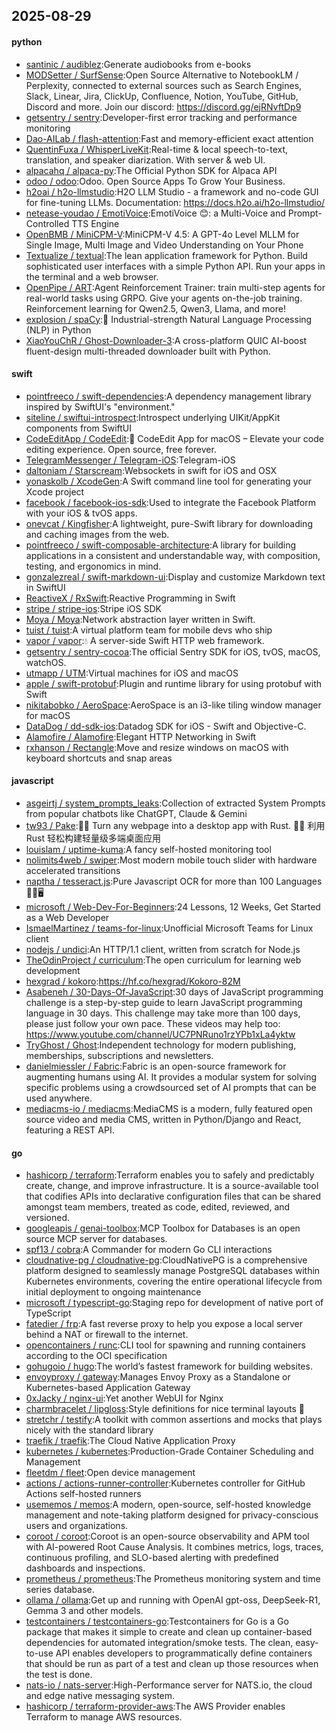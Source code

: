 ## 2025-08-29

#### python
* [santinic / audiblez](https://github.com/santinic/audiblez):Generate audiobooks from e-books
* [MODSetter / SurfSense](https://github.com/MODSetter/SurfSense):Open Source Alternative to NotebookLM / Perplexity, connected to external sources such as Search Engines, Slack, Linear, Jira, ClickUp, Confluence, Notion, YouTube, GitHub, Discord and more. Join our discord: https://discord.gg/ejRNvftDp9
* [getsentry / sentry](https://github.com/getsentry/sentry):Developer-first error tracking and performance monitoring
* [Dao-AILab / flash-attention](https://github.com/Dao-AILab/flash-attention):Fast and memory-efficient exact attention
* [QuentinFuxa / WhisperLiveKit](https://github.com/QuentinFuxa/WhisperLiveKit):Real-time & local speech-to-text, translation, and speaker diarization. With server & web UI.
* [alpacahq / alpaca-py](https://github.com/alpacahq/alpaca-py):The Official Python SDK for Alpaca API
* [odoo / odoo](https://github.com/odoo/odoo):Odoo. Open Source Apps To Grow Your Business.
* [h2oai / h2o-llmstudio](https://github.com/h2oai/h2o-llmstudio):H2O LLM Studio - a framework and no-code GUI for fine-tuning LLMs. Documentation: https://docs.h2o.ai/h2o-llmstudio/
* [netease-youdao / EmotiVoice](https://github.com/netease-youdao/EmotiVoice):EmotiVoice 😊: a Multi-Voice and Prompt-Controlled TTS Engine
* [OpenBMB / MiniCPM-V](https://github.com/OpenBMB/MiniCPM-V):MiniCPM-V 4.5: A GPT-4o Level MLLM for Single Image, Multi Image and Video Understanding on Your Phone
* [Textualize / textual](https://github.com/Textualize/textual):The lean application framework for Python. Build sophisticated user interfaces with a simple Python API. Run your apps in the terminal and a web browser.
* [OpenPipe / ART](https://github.com/OpenPipe/ART):Agent Reinforcement Trainer: train multi-step agents for real-world tasks using GRPO. Give your agents on-the-job training. Reinforcement learning for Qwen2.5, Qwen3, Llama, and more!
* [explosion / spaCy](https://github.com/explosion/spaCy):💫 Industrial-strength Natural Language Processing (NLP) in Python
* [XiaoYouChR / Ghost-Downloader-3](https://github.com/XiaoYouChR/Ghost-Downloader-3):A cross-platform QUIC AI-boost fluent-design multi-threaded downloader built with Python.

#### swift
* [pointfreeco / swift-dependencies](https://github.com/pointfreeco/swift-dependencies):A dependency management library inspired by SwiftUI's "environment."
* [siteline / swiftui-introspect](https://github.com/siteline/swiftui-introspect):Introspect underlying UIKit/AppKit components from SwiftUI
* [CodeEditApp / CodeEdit](https://github.com/CodeEditApp/CodeEdit):📝 CodeEdit App for macOS – Elevate your code editing experience. Open source, free forever.
* [TelegramMessenger / Telegram-iOS](https://github.com/TelegramMessenger/Telegram-iOS):Telegram-iOS
* [daltoniam / Starscream](https://github.com/daltoniam/Starscream):Websockets in swift for iOS and OSX
* [yonaskolb / XcodeGen](https://github.com/yonaskolb/XcodeGen):A Swift command line tool for generating your Xcode project
* [facebook / facebook-ios-sdk](https://github.com/facebook/facebook-ios-sdk):Used to integrate the Facebook Platform with your iOS & tvOS apps.
* [onevcat / Kingfisher](https://github.com/onevcat/Kingfisher):A lightweight, pure-Swift library for downloading and caching images from the web.
* [pointfreeco / swift-composable-architecture](https://github.com/pointfreeco/swift-composable-architecture):A library for building applications in a consistent and understandable way, with composition, testing, and ergonomics in mind.
* [gonzalezreal / swift-markdown-ui](https://github.com/gonzalezreal/swift-markdown-ui):Display and customize Markdown text in SwiftUI
* [ReactiveX / RxSwift](https://github.com/ReactiveX/RxSwift):Reactive Programming in Swift
* [stripe / stripe-ios](https://github.com/stripe/stripe-ios):Stripe iOS SDK
* [Moya / Moya](https://github.com/Moya/Moya):Network abstraction layer written in Swift.
* [tuist / tuist](https://github.com/tuist/tuist):A virtual platform team for mobile devs who ship
* [vapor / vapor](https://github.com/vapor/vapor):💧 A server-side Swift HTTP web framework.
* [getsentry / sentry-cocoa](https://github.com/getsentry/sentry-cocoa):The official Sentry SDK for iOS, tvOS, macOS, watchOS.
* [utmapp / UTM](https://github.com/utmapp/UTM):Virtual machines for iOS and macOS
* [apple / swift-protobuf](https://github.com/apple/swift-protobuf):Plugin and runtime library for using protobuf with Swift
* [nikitabobko / AeroSpace](https://github.com/nikitabobko/AeroSpace):AeroSpace is an i3-like tiling window manager for macOS
* [DataDog / dd-sdk-ios](https://github.com/DataDog/dd-sdk-ios):Datadog SDK for iOS - Swift and Objective-C.
* [Alamofire / Alamofire](https://github.com/Alamofire/Alamofire):Elegant HTTP Networking in Swift
* [rxhanson / Rectangle](https://github.com/rxhanson/Rectangle):Move and resize windows on macOS with keyboard shortcuts and snap areas

#### javascript
* [asgeirtj / system_prompts_leaks](https://github.com/asgeirtj/system_prompts_leaks):Collection of extracted System Prompts from popular chatbots like ChatGPT, Claude & Gemini
* [tw93 / Pake](https://github.com/tw93/Pake):🤱🏻 Turn any webpage into a desktop app with Rust. 🤱🏻 利用 Rust 轻松构建轻量级多端桌面应用
* [louislam / uptime-kuma](https://github.com/louislam/uptime-kuma):A fancy self-hosted monitoring tool
* [nolimits4web / swiper](https://github.com/nolimits4web/swiper):Most modern mobile touch slider with hardware accelerated transitions
* [naptha / tesseract.js](https://github.com/naptha/tesseract.js):Pure Javascript OCR for more than 100 Languages 📖🎉🖥
* [microsoft / Web-Dev-For-Beginners](https://github.com/microsoft/Web-Dev-For-Beginners):24 Lessons, 12 Weeks, Get Started as a Web Developer
* [IsmaelMartinez / teams-for-linux](https://github.com/IsmaelMartinez/teams-for-linux):Unofficial Microsoft Teams for Linux client
* [nodejs / undici](https://github.com/nodejs/undici):An HTTP/1.1 client, written from scratch for Node.js
* [TheOdinProject / curriculum](https://github.com/TheOdinProject/curriculum):The open curriculum for learning web development
* [hexgrad / kokoro](https://github.com/hexgrad/kokoro):https://hf.co/hexgrad/Kokoro-82M
* [Asabeneh / 30-Days-Of-JavaScript](https://github.com/Asabeneh/30-Days-Of-JavaScript):30 days of JavaScript programming challenge is a step-by-step guide to learn JavaScript programming language in 30 days. This challenge may take more than 100 days, please just follow your own pace. These videos may help too: https://www.youtube.com/channel/UC7PNRuno1rzYPb1xLa4yktw
* [TryGhost / Ghost](https://github.com/TryGhost/Ghost):Independent technology for modern publishing, memberships, subscriptions and newsletters.
* [danielmiessler / Fabric](https://github.com/danielmiessler/Fabric):Fabric is an open-source framework for augmenting humans using AI. It provides a modular system for solving specific problems using a crowdsourced set of AI prompts that can be used anywhere.
* [mediacms-io / mediacms](https://github.com/mediacms-io/mediacms):MediaCMS is a modern, fully featured open source video and media CMS, written in Python/Django and React, featuring a REST API.

#### go
* [hashicorp / terraform](https://github.com/hashicorp/terraform):Terraform enables you to safely and predictably create, change, and improve infrastructure. It is a source-available tool that codifies APIs into declarative configuration files that can be shared amongst team members, treated as code, edited, reviewed, and versioned.
* [googleapis / genai-toolbox](https://github.com/googleapis/genai-toolbox):MCP Toolbox for Databases is an open source MCP server for databases.
* [spf13 / cobra](https://github.com/spf13/cobra):A Commander for modern Go CLI interactions
* [cloudnative-pg / cloudnative-pg](https://github.com/cloudnative-pg/cloudnative-pg):CloudNativePG is a comprehensive platform designed to seamlessly manage PostgreSQL databases within Kubernetes environments, covering the entire operational lifecycle from initial deployment to ongoing maintenance
* [microsoft / typescript-go](https://github.com/microsoft/typescript-go):Staging repo for development of native port of TypeScript
* [fatedier / frp](https://github.com/fatedier/frp):A fast reverse proxy to help you expose a local server behind a NAT or firewall to the internet.
* [opencontainers / runc](https://github.com/opencontainers/runc):CLI tool for spawning and running containers according to the OCI specification
* [gohugoio / hugo](https://github.com/gohugoio/hugo):The world’s fastest framework for building websites.
* [envoyproxy / gateway](https://github.com/envoyproxy/gateway):Manages Envoy Proxy as a Standalone or Kubernetes-based Application Gateway
* [0xJacky / nginx-ui](https://github.com/0xJacky/nginx-ui):Yet another WebUI for Nginx
* [charmbracelet / lipgloss](https://github.com/charmbracelet/lipgloss):Style definitions for nice terminal layouts 👄
* [stretchr / testify](https://github.com/stretchr/testify):A toolkit with common assertions and mocks that plays nicely with the standard library
* [traefik / traefik](https://github.com/traefik/traefik):The Cloud Native Application Proxy
* [kubernetes / kubernetes](https://github.com/kubernetes/kubernetes):Production-Grade Container Scheduling and Management
* [fleetdm / fleet](https://github.com/fleetdm/fleet):Open device management
* [actions / actions-runner-controller](https://github.com/actions/actions-runner-controller):Kubernetes controller for GitHub Actions self-hosted runners
* [usememos / memos](https://github.com/usememos/memos):A modern, open-source, self-hosted knowledge management and note-taking platform designed for privacy-conscious users and organizations.
* [coroot / coroot](https://github.com/coroot/coroot):Coroot is an open-source observability and APM tool with AI-powered Root Cause Analysis. It combines metrics, logs, traces, continuous profiling, and SLO-based alerting with predefined dashboards and inspections.
* [prometheus / prometheus](https://github.com/prometheus/prometheus):The Prometheus monitoring system and time series database.
* [ollama / ollama](https://github.com/ollama/ollama):Get up and running with OpenAI gpt-oss, DeepSeek-R1, Gemma 3 and other models.
* [testcontainers / testcontainers-go](https://github.com/testcontainers/testcontainers-go):Testcontainers for Go is a Go package that makes it simple to create and clean up container-based dependencies for automated integration/smoke tests. The clean, easy-to-use API enables developers to programmatically define containers that should be run as part of a test and clean up those resources when the test is done.
* [nats-io / nats-server](https://github.com/nats-io/nats-server):High-Performance server for NATS.io, the cloud and edge native messaging system.
* [hashicorp / terraform-provider-aws](https://github.com/hashicorp/terraform-provider-aws):The AWS Provider enables Terraform to manage AWS resources.
